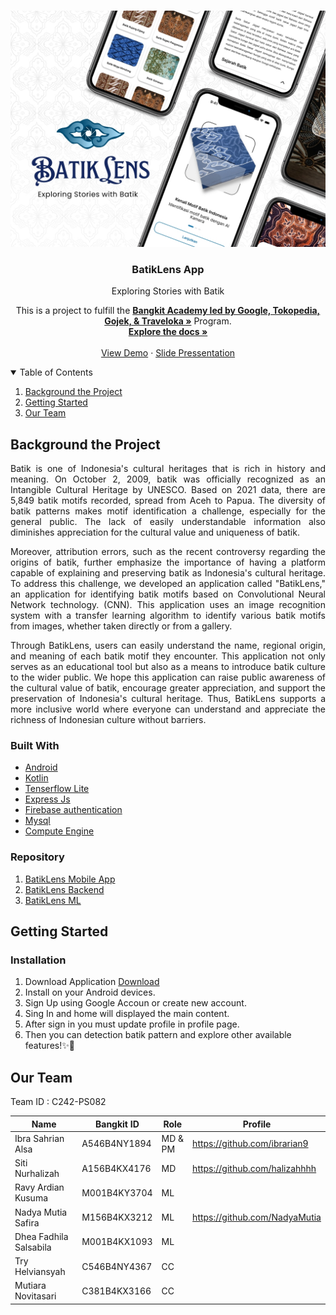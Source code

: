<!-- PROJECT LOGO -->
<br />
<p align="center">
  <a href="https://github.com/DifaApp">
    <img src="Banner_new.jpg" alt="Logo">
  </a>

  <h3 align="center">BatikLens App</h3>
  <p align="center">Exploring Stories with Batik</p>

  <p align="center">
   This is a project to fulfill the  <a href="https://grow.google/intl/id_id/bangkit/"><strong>Bangkit Academy led by Google, Tokopedia, Gojek, & Traveloka »</strong></a>
   Program.
    <br />
    <a href=""><strong>Explore the docs »</strong></a>
    <br />
    <br />
    <a href="">View Demo</a>
    ·
    <a href="">Slide Pressentation</a>
  </p>
</p>

<!-- TABLE OF CONTENTS -->
<details open="open">
  <summary>Table of Contents</summary>
  <ol>
    <li><a href="#background-the-Project">Background the Project</a></li>
    <li><a href="#getting-started">Getting Started</a></li>
    <li><a href="#our-team">Our Team</a></li>
  </ol>
</details>

<!-- ABOUT THE PROJECT -->

## Background the Project
<p align="justify">
Batik is one of Indonesia's cultural heritages that is rich in history and meaning. On October 2, 2009, batik was officially recognized as an Intangible Cultural Heritage by UNESCO. Based on 2021 data, there are 5,849 batik motifs recorded, spread from Aceh to Papua. The diversity of batik patterns makes motif identification a challenge, especially for the general public. The lack of easily understandable information also diminishes appreciation for the cultural value and uniqueness of batik.</p>
<p align="justify">
Moreover, attribution errors, such as the recent controversy regarding the origins of batik, further emphasize the importance of having a platform capable of explaining and preserving batik as Indonesia's cultural heritage. To address this challenge, we developed an application called "BatikLens," an application for identifying batik motifs based on Convolutional Neural Network technology. (CNN). This application uses an image recognition system with a transfer learning algorithm to identify various batik motifs from images, whether taken directly or from a gallery. </p>
<p align="justify">
Through BatikLens, users can easily understand the name, regional origin, and meaning of each batik motif they encounter. This application not only serves as an educational tool but also as a means to introduce batik culture to the wider public. We hope this application can raise public awareness of the cultural value of batik, encourage greater appreciation, and support the preservation of Indonesia's cultural heritage. Thus, BatikLens supports a more inclusive world where everyone can understand and appreciate the richness of Indonesian culture without barriers.
</p>

### Built With

- [Android](https://www.android.com/)
- [Kotlin](https://kotlinlang.org/)
- [Tenserflow Lite](https://www.tensorflow.org/lite)
- [Express Js](https://expressjs.com/)
- [Firebase authentication](https://firebase.google.com/docs/auth)
- [Mysql](https://www.mysql.com/)
- [Compute Engine](https://cloud.google.com/compute)

### Repository

1. [BatikLens Mobile App](https://github.com/BatikLensApp/MD-BatikLensApp)
2. [BatikLens Backend](https://github.com/BatikLensApp/CC-BatikLensApp)<br />
3. [BatikLens ML](https://github.com/BatikLensApp/ML-BatikLensApp)

<!-- GETTING STARTED -->

## Getting Started

### Installation

1. Download Application [Download]()
2. Install on your Android devices.
3. Sign Up using Google Accoun or create new account.
4. Sing In and home will displayed the main content.
5. After sign in you must update profile in profile page.
6. Then you can detection batik pattern and explore other available features!✨🎨

<!-- OUR TEAM -->

## Our Team 
<p>Team ID : C242-PS082</p>

| Name | Bangkit ID | Role |Profile |
| ------ | ------ | ------ | ------ |
Ibra Sahrian Alsa | A546B4NY1894 | MD & PM | https://github.com/ibrarian9
Siti Nurhalizah | A156B4KX4176 | MD | https://github.com/halizahhhh 
Ravy Ardian Kusuma | M001B4KY3704 | ML | 
Nadya Mutia Safira | M156B4KX3212 | ML | https://github.com/NadyaMutia
Dhea Fadhila Salsabila | M001B4KX1093 | ML | 
Try Helviansyah | C546B4NY4367 | CC | 
Mutiara Novitasari | C381B4KX3166 | CC | 
